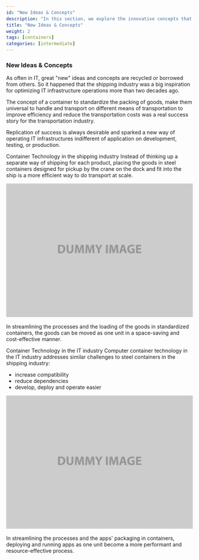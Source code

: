 ```yaml
---
id: "New Ideas & Concepts"
description: "In this section, we explore the innovative concepts that have emerged in the world of containers, drawing parallels with the shipping industry to understand how these ideas can transform IT operations."
title: "New Ideas & Concepts"
weight: 2
tags: [containers]
categories: [intermediate]
---
```


### **New Ideas & Concepts**

As often in IT, great "new" ideas and concepts are recycled or borrowed from others. So it happened that the shipping industry was a big inspiration for optimizing IT infrastructure operations more than two decades ago.

The concept of a container to standardize the packing of goods, make them universal to handle and transport on different means of transportation to improve efficiency and reduce the transportation costs was a real success story for the transportation industry.

Replication of success is always desirable and sparked a new way of operating IT infrastructures indifferent of application on development, testing, or production.

Container Technology in the shipping industry Instead of thinking up a separate way of shipping for each product, placing the goods in steel containers designed for pickup by the crane on the dock and fit into the ship is a more efficient way to do transport at scale.

![image](image-1.png)

In streamlining the processes and the loading of the goods in standardized containers, the goods can be moved as one unit in a space-saving and cost-effective manner.

Container Technology in the IT industry Computer container technology in the IT industry addresses similar challenges to steel containers in the shipping industry:

- increase compatibility
- reduce dependencies
- develop, deploy and operate easier

![image](image-1.png)

In streamlining the processes and the apps' packaging in containers, deploying and running apps as one unit become a more performant and resource-effective process.
